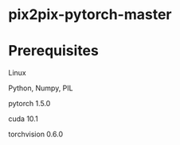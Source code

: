 # pix2pix-pytorch-master
# Prerequisites
Linux

Python, Numpy, PIL

pytorch 1.5.0

cuda 10.1

torchvision 0.6.0

